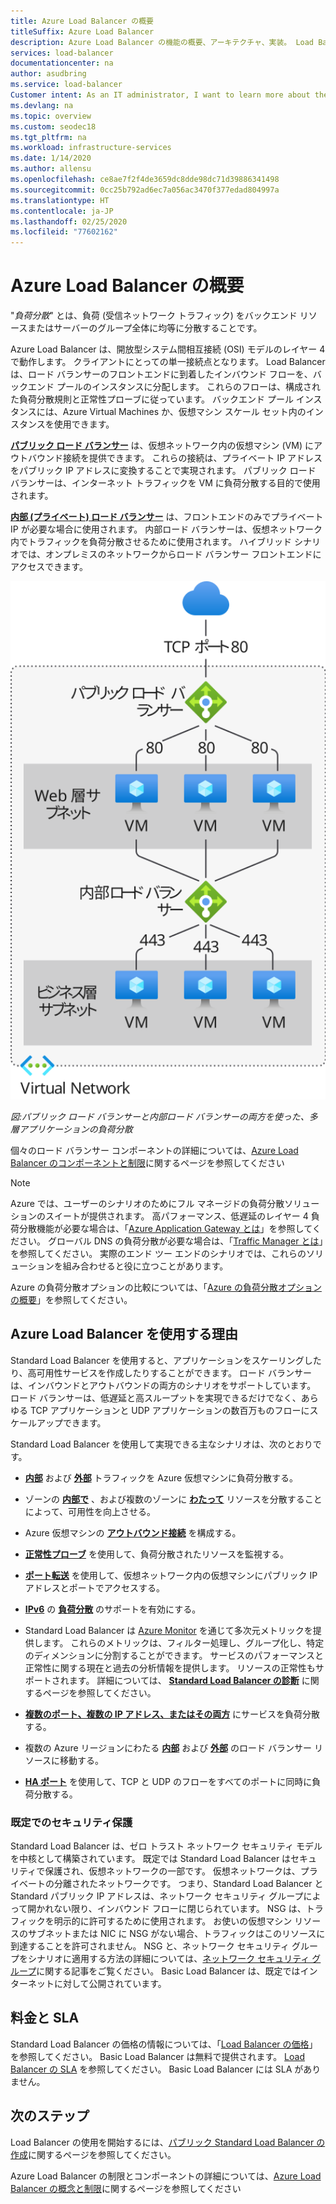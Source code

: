 ```yaml
---
title: Azure Load Balancer の概要
titleSuffix: Azure Load Balancer
description: Azure Load Balancer の機能の概要、アーキテクチャ、実装。 Load Balancer の動作とクラウドでの使用方法について説明します。
services: load-balancer
documentationcenter: na
author: asudbring
ms.service: load-balancer
Customer intent: As an IT administrator, I want to learn more about the Azure Load Balancer service and what I can use it for.
ms.devlang: na
ms.topic: overview
ms.custom: seodec18
ms.tgt_pltfrm: na
ms.workload: infrastructure-services
ms.date: 1/14/2020
ms.author: allensu
ms.openlocfilehash: ce8ae7f2f4de3659dc8dde98dc71d39886341498
ms.sourcegitcommit: 0cc25b792ad6ec7a056ac3470f377edad804997a
ms.translationtype: HT
ms.contentlocale: ja-JP
ms.lasthandoff: 02/25/2020
ms.locfileid: "77602162"
---
```

# <a name="what-is-azure-load-balancer"></a>Azure Load Balancer の概要

"*負荷分散*" とは、負荷 (受信ネットワーク トラフィック) をバックエンド リソースまたはサーバーのグループ全体に均等に分散することです。 

Azure Load Balancer は、開放型システム間相互接続 (OSI) モデルのレイヤー 4 で動作します。 クライアントにとっての単一接続点となります。 Load Balancer は、ロード バランサーのフロントエンドに到着したインバウンド フローを、バックエンド プールのインスタンスに分配します。 これらのフローは、構成された負荷分散規則と正常性プローブに従っています。 バックエンド プール インスタンスには、Azure Virtual Machines か、仮想マシン スケール セット内のインスタンスを使用できます。

**[パブリック ロード バランサー](./concepts-limitations.md#publicloadbalancer)** は、仮想ネットワーク内の仮想マシン (VM) にアウトバウンド接続を提供できます。 これらの接続は、プライベート IP アドレスをパブリック IP アドレスに変換することで実現されます。 パブリック ロード バランサーは、インターネット トラフィックを VM に負荷分散する目的で使用されます。

**[内部 (プライベート) ロード バランサー](./concepts-limitations.md#internalloadbalancer)** は、フロントエンドのみでプライベート IP が必要な場合に使用されます。 内部ロード バランサーは、仮想ネットワーク内でトラフィックを負荷分散させるために使用されます。 ハイブリッド シナリオでは、オンプレミスのネットワークからロード バランサー フロントエンドにアクセスできます。

<p align="center">
  <img src="./media/load-balancer-overview/load-balancer.svg" width="512" title="Azure Load Balancer">
</p>

*図:パブリック ロード バランサーと内部ロード バランサーの両方を使った、多層アプリケーションの負荷分散*

個々のロード バランサー コンポーネントの詳細については、[Azure Load Balancer のコンポーネントと制限](./concepts-limitations.md)に関するページを参照してください

>[!NOTE]
> Azure では、ユーザーのシナリオのためにフル マネージドの負荷分散ソリューションのスイートが提供されます。 高パフォーマンス、低遅延のレイヤー 4 負荷分散機能が必要な場合は、「[Azure Application Gateway とは](../application-gateway/overview.md)」を参照してください。 グローバル DNS の負荷分散が必要な場合は、「[Traffic Manager とは](../traffic-manager/traffic-manager-overview.md)」を参照してください。 実際のエンド ツー エンドのシナリオでは、これらのソリューションを組み合わせると役に立つことがあります。
>
> Azure の負荷分散オプションの比較については、「[Azure の負荷分散オプションの概要](https://docs.microsoft.com/azure/architecture/guide/technology-choices/load-balancing-overview)」を参照してください。

## <a name="why-use-azure-load-balancer"></a>Azure Load Balancer を使用する理由
Standard Load Balancer を使用すると、アプリケーションをスケーリングしたり、高可用性サービスを作成したりすることができます。 ロード バランサーは、インバウンドとアウトバウンドの両方のシナリオをサポートしています。 ロード バランサーは、低遅延と高スループットを実現できるだけでなく、あらゆる TCP アプリケーションと UDP アプリケーションの数百万ものフローにスケールアップできます。

Standard Load Balancer を使用して実現できる主なシナリオは、次のとおりです。

- **[内部](https://docs.microsoft.com/azure/load-balancer/tutorial-load-balancer-standard-manage-portal)** および **[外部](https://docs.microsoft.com/azure/load-balancer/tutorial-load-balancer-standard-internal-portal)** トラフィックを Azure 仮想マシンに負荷分散する。

- ゾーンの **[内部で](https://docs.microsoft.com/azure/load-balancer/tutorial-load-balancer-standard-public-zonal-portal)** 、および複数のゾーンに **[わたって](https://docs.microsoft.com/azure/load-balancer/tutorial-load-balancer-standard-public-zone-redundant-portal)** リソースを分散することによって、可用性を向上させる。

- Azure 仮想マシンの **[アウトバウンド接続](https://docs.microsoft.com/azure/load-balancer/load-balancer-outbound-connections)** を構成する。

- **[正常性プローブ](https://docs.microsoft.com/azure/load-balancer/load-balancer-custom-probe-overview)** を使用して、負荷分散されたリソースを監視する。

- **[ポート転送](https://docs.microsoft.com/azure/load-balancer/tutorial-load-balancer-port-forwarding-portal)** を使用して、仮想ネットワーク内の仮想マシンにパブリック IP アドレスとポートでアクセスする。

- **[IPv6](https://docs.microsoft.com/azure/virtual-network/ipv6-overview)** の **[負荷分散](https://docs.microsoft.com/azure/virtual-network/virtual-network-ipv4-ipv6-dual-stack-standard-load-balancer-powershell)** のサポートを有効にする。

- Standard Load Balancer は [Azure Monitor](https://docs.microsoft.com/azure/azure-monitor/overview) を通じて多次元メトリックを提供します。  これらのメトリックは、フィルター処理し、グループ化し、特定のディメンションに分割することができます。  サービスのパフォーマンスと正常性に関する現在と過去の分析情報を提供します。  リソースの正常性もサポートされます。 詳細については、 **[Standard Load Balancer の診断](load-balancer-standard-diagnostics.md)** に関するページを参照してください。

- **[複数のポート、複数の IP アドレス、またはその両方](https://docs.microsoft.com/azure/load-balancer/load-balancer-multivip-overview)** にサービスを負荷分散する。

- 複数の Azure リージョンにわたる **[内部](https://docs.microsoft.com/azure/load-balancer/move-across-regions-internal-load-balancer-portal)** および **[外部](https://docs.microsoft.com/azure/load-balancer/move-across-regions-external-load-balancer-portal)** のロード バランサー リソースに移動する。

- **[HA ポート](https://docs.microsoft.com/azure/load-balancer/load-balancer-ha-ports-overview)** を使用して、TCP と UDP のフローをすべてのポートに同時に負荷分散する。

### <a name="securebydefault"></a>既定でのセキュリティ保護

Standard Load Balancer は、ゼロ トラスト ネットワーク セキュリティ モデルを中核として構築されています。 既定では Standard Load Balancer はセキュリティで保護され、仮想ネットワークの一部です。 仮想ネットワークは、プライベートの分離されたネットワークです。  つまり、Standard Load Balancer と Standard パブリック IP アドレスは、ネットワーク セキュリティ グループによって開かれない限り、インバウンド フローに閉じられています。 NSG は、トラフィックを明示的に許可するために使用されます。  お使いの仮想マシン リソースのサブネットまたは NIC に NSG がない場合、トラフィックはこのリソースに到達することを許可されません。 NSG と、ネットワーク セキュリティ グループをシナリオに適用する方法の詳細については、[ネットワーク セキュリティ グループ](../virtual-network/security-overview.md)に関する記事をご覧ください。
Basic Load Balancer は、既定ではインターネットに対して公開されています。


## <a name="pricing-and-sla"></a>料金と SLA

Standard Load Balancer の価格の情報については、「[Load Balancer の価格](https://azure.microsoft.com/pricing/details/load-balancer/)」を参照してください。
Basic Load Balancer は無料で提供されます。
[Load Balancer の SLA](https://aka.ms/lbsla) を参照してください。 Basic Load Balancer には SLA がありません。

## <a name="next-steps"></a>次のステップ

Load Balancer の使用を開始するには、[パブリック Standard Load Balancer の作成](quickstart-load-balancer-standard-public-portal.md)に関するページを参照してください。

Azure Load Balancer の制限とコンポーネントの詳細については、[Azure Load Balancer の概念と制限](./concepts-limitations.md)に関するページを参照してください

